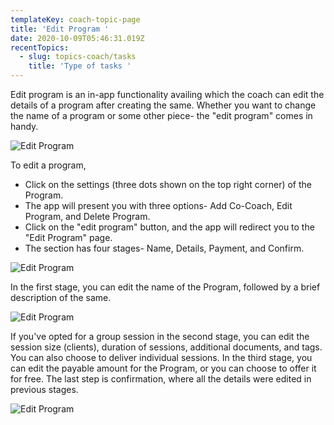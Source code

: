 ```yaml
---
templateKey: coach-topic-page
title: 'Edit Program '
date: 2020-10-09T05:46:31.019Z
recentTopics:
  - slug: topics-coach/tasks
    title: 'Type of tasks '
---
```

Edit program is an in-app functionality availing which the coach can edit the details of a program after creating the same. Whether you want to change the name of a program or some other piece- the "edit program" comes in handy.

![Edit Program](/img/edit-program-i.png "Edit Program")

To edit a program, 

* Click on the settings (three dots shown on the top right corner) of the Program. 
* The app will present you with three options- Add Co-Coach, Edit Program, and Delete Program.
* Click on the "edit program" button, and the app will redirect you to the "Edit Program" page. 
* The section has four stages- Name, Details, Payment, and Confirm. 

![Edit Program](/img/edit-program-name-i.png "Edit Program")

In the first stage, you can edit the name of the Program, followed by a brief description of the same. 

![Edit Program](/img/edit-program-details-i.png "Edit Program")

If you've opted for a group session in the second stage, you can edit the session size (clients), duration of sessions, additional documents, and tags. You can also choose to deliver individual sessions. In the third stage, you can edit the payable amount for the Program, or you can choose to offer it for free. The last step is confirmation, where all the details were edited in previous stages.

![Edit Program](/img/edit-program-payment-i.png "Edit Program")
